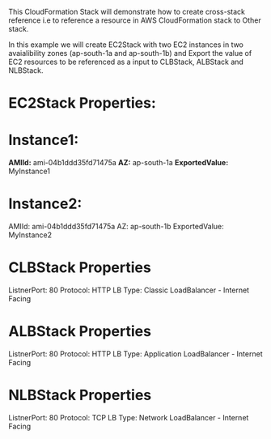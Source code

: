 This CloudFormation Stack will demonstrate how to create cross-stack reference i.e to reference a resource in AWS CloudFormation stack to Other stack.

In this example we will create EC2Stack with two EC2 instances in two avaialibility zones (ap-south-1a and ap-south-1b) and Export the value of EC2 resources to be referenced as a input to CLBStack, ALBStack and NLBStack.

# EC2Stack Properties:

# Instance1: 
  **AMIId:** ami-04b1ddd35fd71475a 
  **AZ:** ap-south-1a
  **ExportedValue:** MyInstance1
  
# Instance2: 
  AMIId: ami-04b1ddd35fd71475a
  AZ: ap-south-1b
  ExportedValue: MyInstance2
  
# CLBStack Properties
  ListnerPort: 80
  Protocol: HTTP
  LB Type: Classic LoadBalancer - Internet Facing
   
# ALBStack Properties
  ListnerPort: 80
  Protocol: HTTP
  LB Type: Application LoadBalancer - Internet Facing
  
# NLBStack Properties
  ListnerPort: 80
  Protocol: TCP
  LB Type: Network LoadBalancer - Internet Facing  
